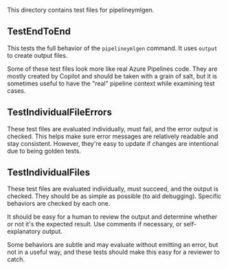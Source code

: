 This directory contains test files for pipelineymlgen.

## TestEndToEnd

This tests the full behavior of the `pipelineymlgen` command.
It uses `output` to create output files.

Some of these test files look more like real Azure Pipelines code.
They are mostly created by Copilot and should be taken with a grain of salt, but it is sometimes useful to have the "real" pipeline context while examining test cases.

## TestIndividualFileErrors

These test files are evaluated individually, must fail, and the error output is checked.
This helps make sure error messages are relatively readable and stay consistent.
However, they're easy to update if changes are intentional due to being golden tests.

## TestIndividualFiles

These test files are evaluated individually, must succeed, and the output is checked.
They should be as simple as possible (to aid debugging).
Specific behaviors are checked by each one.

It should be easy for a human to review the output and determine whether or not it's the expected result.
Use comments if necessary, or self-explanatory output.

Some behaviors are subtle and may evaluate without emitting an error, but not in a useful way, and these tests should make this easy for a reviewer to catch.
